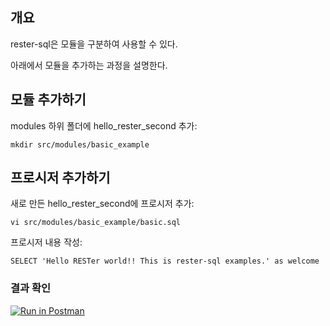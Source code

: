 ## 개요

rester-sql은 모듈을 구분하여 사용할 수 있다.

아래에서 모듈을 추가하는 과정을 설명한다.

## 모듈 추가하기
modules 하위 폴더에 hello_rester_second 추가:
```
mkdir src/modules/basic_example
```

## 프로시저 추가하기
새로 만든 hello_rester_second에 프로시저 추가:
```
vi src/modules/basic_example/basic.sql
```

프로시저 내용 작성:
```
SELECT 'Hello RESTer world!! This is rester-sql examples.' as welcome
```

### 결과 확인
[![Run in Postman](https://run.pstmn.io/button.svg)](https://app.getpostman.com/run-collection/b48da2f9eeab03ae91de)
